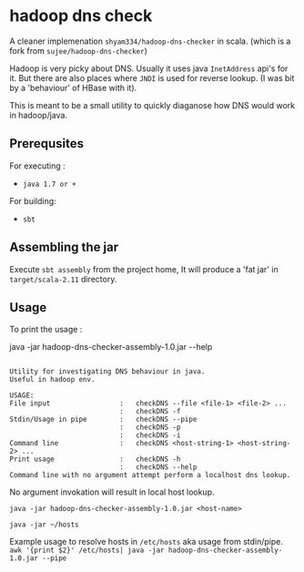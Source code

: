 # hadoop dns check

A cleaner implemenation `shyam334/hadoop-dns-checker` in scala. (which is a fork from `sujee/hadoop-dns-checker`)

Hadoop is very picky about DNS. Usually it uses java `InetAddress` api's for it.
But there are also places where `JNDI` is used for reverse lookup. (I was bit by a 'behaviour' of HBase with it).

This is meant to be a small utility to quickly diaganose how DNS would work in hadoop/java.

Prerequsites 
------------
For executing :
* `java 1.7 or +`

For building: 
* `sbt`


Assembling the jar
-----------------
Execute `sbt assembly` from the project home, It will produce a 'fat jar' in `target/scala-2.11` directory.

Usage
-----

To print the usage :

java -jar hadoop-dns-checker-assembly-1.0.jar --help

```

Utility for investigating DNS behaviour in java.
Useful in hadoop env.

USAGE:
File input                 :   checkDNS --file <file-1> <file-2> ...
                           :   checkDNS -f
Stdin/Usage in pipe        :   checkDNS --pipe
                           :   checkDNS -p
                           :   checkDNS -i
Command line               :   checkDNS <host-string-1> <host-string-2> ...
Print usage                :   checkDNS -h
                           :   checkDNS --help
Command line with no argument attempt perform a localhost dns lookup.

```

No argument invokation will result in local host lookup.

`java -jar hadoop-dns-checker-assembly-1.0.jar <host-name>`

`java -jar ~/hosts`

Example usage to resolve hosts in `/etc/hosts` aka usage from stdin/pipe.
`awk '{print $2}' /etc/hosts| java -jar hadoop-dns-checker-assembly-1.0.jar --pipe`
